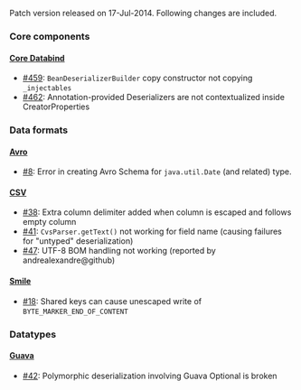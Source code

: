 Patch version released on 17-Jul-2014. Following changes are included.

### Core components

#### [Core Databind](../../jackson-databind)

* [#459](../../jackson-databind/issues/459): `BeanDeserializerBuilder` copy constructor not copying `_injectables`
* [#462](../../jackson-databind/issues/462): Annotation-provided Deserializers are not contextualized inside CreatorProperties

### Data formats

#### [Avro](../../jackson-dataformat-avro)

* [#8](../../jackson-dataformat-avro/issues/8): Error in creating Avro Schema for `java.util.Date` (and related) type.

#### [CSV](../../jackson-dataformat-csv)

* [#38](../../jackson-dataformat-csv/issues/38): Extra column delimiter added when column is escaped and follows empty column
* [#41](../../jackson-dataformat-csv/issues/41): `CvsParser.getText()` not working for field name (causing failures for "untyped" deserialization)
* [#47](../../jackson-dataformat-csv/issues/47): UTF-8 BOM handling not working (reported by andrealexandre@github)

#### [Smile](../../jackson-dataformat-smile)

* [#18](../../jackson-dataformat-smile/issues/18): Shared keys can cause unescaped write of `BYTE_MARKER_END_OF_CONTENT`

### Datatypes

#### [Guava](../../jackson-datatype-guava)

* [#42](../../jackson-datatype-guava/issues/42): Polymorphic deserialization involving Guava Optional<T> is broken
